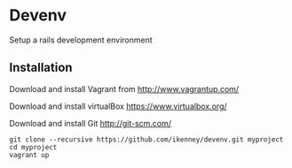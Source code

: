# Devenv

Setup a rails development environment 

## Installation

Download and install Vagrant from http://www.vagrantup.com/

Download and install virtualBox https://www.virtualbox.org/

Download and install Git http://git-scm.com/

    git clone --recursive https://github.com/ikenney/devenv.git myproject
    cd myproject
    vagrant up
